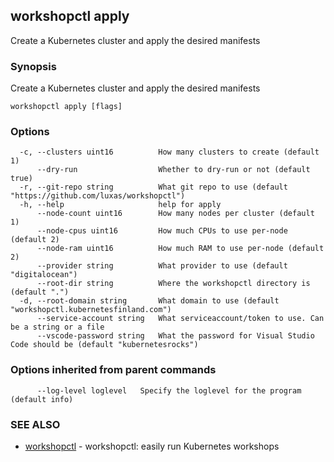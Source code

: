 ## workshopctl apply

Create a Kubernetes cluster and apply the desired manifests

### Synopsis

Create a Kubernetes cluster and apply the desired manifests

```
workshopctl apply [flags]
```

### Options

```
  -c, --clusters uint16          How many clusters to create (default 1)
      --dry-run                  Whether to dry-run or not (default true)
  -r, --git-repo string          What git repo to use (default "https://github.com/luxas/workshopctl")
  -h, --help                     help for apply
      --node-count uint16        How many nodes per cluster (default 1)
      --node-cpus uint16         How much CPUs to use per-node (default 2)
      --node-ram uint16          How much RAM to use per-node (default 2)
      --provider string          What provider to use (default "digitalocean")
      --root-dir string          Where the workshopctl directory is (default ".")
  -d, --root-domain string       What domain to use (default "workshopctl.kubernetesfinland.com")
      --service-account string   What serviceaccount/token to use. Can be a string or a file
      --vscode-password string   What the password for Visual Studio Code should be (default "kubernetesrocks")
```

### Options inherited from parent commands

```
      --log-level loglevel   Specify the loglevel for the program (default info)
```

### SEE ALSO

* [workshopctl](workshopctl.md)	 - workshopctl: easily run Kubernetes workshops

